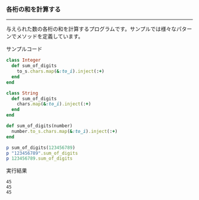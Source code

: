 ### 各桁の和を計算する

---

与えられた数の各桁の和を計算するプログラムです。サンプルでは様々なパターンでメソッドを定義しています。


サンプルコード
```ruby
class Integer
  def sum_of_digits
    to_s.chars.map(&:to_i).inject(:+)
  end
end

class String
  def sum_of_digits
    chars.map(&:to_i).inject(:+)
  end
end

def sum_of_digits(number)
  number.to_s.chars.map(&:to_i).inject(:+)
end

p sum_of_digits(123456789)
p "123456789".sum_of_digits
p 123456789.sum_of_digits
```

実行結果
```
45
45
45
```
